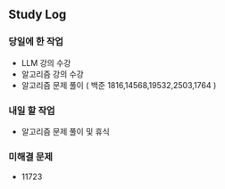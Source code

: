 ## Study Log

### 당일에 한 작업
- LLM 강의 수강
- 알고리즘 강의 수강
- 알고리즘 문제 풀이 ( 백준 1816,14568,19532,2503,1764 )

### 내일 할 작업
- 알고리즘 문제 풀이 및 휴식

### 미해결 문제
- 11723
